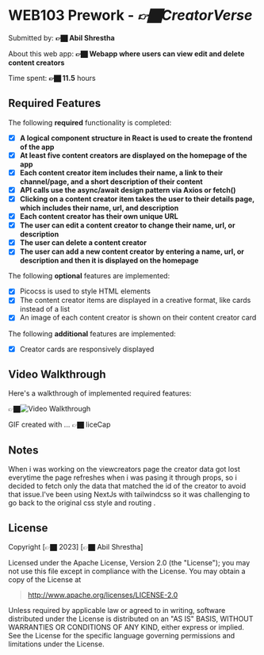 # WEB103 Prework - *👉🏿CreatorVerse*

Submitted by: **👉🏿 Abil Shrestha**

About this web app: **👉🏿 Webapp where users can view edit and delete content creators**

Time spent: **👉🏿 11.5** hours

## Required Features

The following **required** functionality is completed:

<!-- 👉🏿👉🏿👉🏿 Make sure to check off completed functionality below -->
- [x] **A logical component structure in React is used to create the frontend of the app**
- [x] **At least five content creators are displayed on the homepage of the app**
- [x] **Each content creator item includes their name, a link to their channel/page, and a short description of their content**
- [x] **API calls use the async/await design pattern via Axios or fetch()**
- [x] **Clicking on a content creator item takes the user to their details page, which includes their name, url, and description**
- [x] **Each content creator has their own unique URL**
- [x] **The user can edit a content creator to change their name, url, or description**
- [x] **The user can delete a content creator**
- [x] **The user can add a new content creator by entering a name, url, or description and then it is displayed on the homepage**

The following **optional** features are implemented:

- [x] Picocss is used to style HTML elements
- [x] The content creator items are displayed in a creative format, like cards instead of a list
- [x] An image of each content creator is shown on their content creator card

The following **additional** features are implemented:

* [x] Creator cards are responsively displayed

## Video Walkthrough

Here's a walkthrough of implemented required features:

👉🏿<img src='https://s11.gifyu.com/images/ScoUU.gif' title='Video Walkthrough' width='' alt='Video Walkthrough' />

<!-- Replace this with whatever GIF tool you used! -->
GIF created with ...  👉🏿 liceCap

## Notes

When i was working on the viewcreators page the creator data got lost everytime the page refreshes when i was pasing it through props, so i decided to fetch only the data that matched the id of the creator to avoid that issue.I've been using NextJs with tailwindcss so it was challenging to go back to the original css style and routing .

## License

Copyright [👉🏿 2023] [👉🏿 Abil Shrestha]

Licensed under the Apache License, Version 2.0 (the "License"); you may not use this file except in compliance with the License. You may obtain a copy of the License at

> http://www.apache.org/licenses/LICENSE-2.0

Unless required by applicable law or agreed to in writing, software distributed under the License is distributed on an "AS IS" BASIS, WITHOUT WARRANTIES OR CONDITIONS OF ANY KIND, either express or implied. See the License for the specific language governing permissions and limitations under the License.